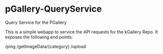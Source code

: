# pGallery-QueryService
Query Service for the PGallery

This is a simple webapp to service the API requests for the kGallery Repo.
It exposes the following end points:

/ping
/getImageData/{category}
/upload

